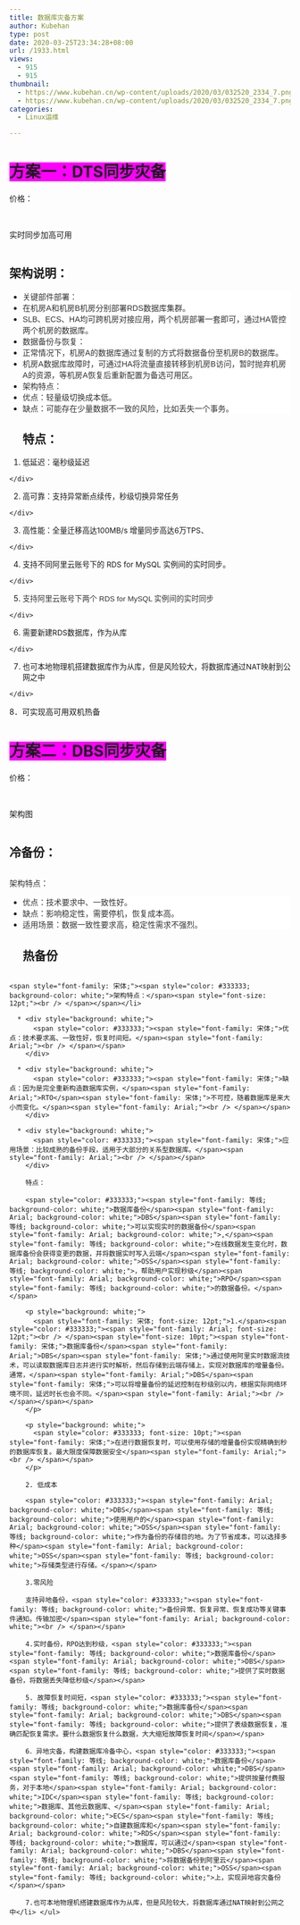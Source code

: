 ```yaml
---
title: 数据库灾备方案
author: Kubehan
type: post
date: 2020-03-25T23:34:28+08:00
url: /1933.html
views:
  - 915
  - 915
thumbnail:
  - https://www.kubehan.cn/wp-content/uploads/2020/03/032520_2334_7.png
  - https://www.kubehan.cn/wp-content/uploads/2020/03/032520_2334_7.png
categories:
  - Linux运维

---
```

# <span style="background-color: fuchsia;">方案一：DTS同步灾备</span>

价格：

<img decoding="async" src="https://www.kubehan.cn/wp-content/uploads/2020/03/032520_2334_1.png" alt="" /> 

<img decoding="async" src="https://www.kubehan.cn/wp-content/uploads/2020/03/032520_2334_2.png" alt="" /> 

实时同步加高可用

<img decoding="async" src="https://www.kubehan.cn/wp-content/uploads/2020/03/032520_2334_3.png" alt="" /> 

## <span style="background-color: white;">架构说明：</span><span style="font-family: 宋体; font-size: 12pt;"><br /> </span>

  * <div style="background: white;">
      <span style="color: #333333;"><span style="font-family: 宋体;">关键部件部署：</span><span style="font-family: Arial;"><br /> </span></span>
    </div>

  * <div style="background: white;">
      <span style="color: #333333;"><span style="font-family: 宋体;">在机房</span><span style="font-family: Arial;">A</span><span style="font-family: 宋体;">和机房</span><span style="font-family: Arial;">B</span><span style="font-family: 宋体;">机房分别部署</span><span style="font-family: Arial;">RDS</span><span style="font-family: 宋体;">数据库集群。</span><span style="font-family: Arial;"><br /> </span></span>
    </div>

  * <div style="background: white;">
      <span style="color: #333333;"><span style="font-family: Arial;">SLB</span><span style="font-family: 宋体;">、</span><span style="font-family: Arial;">ECS</span><span style="font-family: 宋体;">、</span><span style="font-family: Arial;">HA</span><span style="font-family: 宋体;">均可跨机房对接应用，两个机房部署一套即可，通过</span><span style="font-family: Arial;">HA</span><span style="font-family: 宋体;">管控两个机房的数据库。</span><span style="font-family: Arial;"><br /> </span></span>
    </div>

  * <div style="background: white;">
      <span style="color: #333333;"><span style="font-family: 宋体;">数据备份与恢复：</span><span style="font-family: Arial;"><br /> </span></span>
    </div>

  * <div style="background: white;">
      <span style="color: #333333;"><span style="font-family: 宋体;">正常情况下，机房</span><span style="font-family: Arial;">A</span><span style="font-family: 宋体;">的数据库通过复制的方式将数据备份至机房</span><span style="font-family: Arial;">B</span><span style="font-family: 宋体;">的数据库。</span><span style="font-family: Arial;"><br /> </span></span>
    </div>

  * <div style="background: white;">
      <span style="color: #333333;"><span style="font-family: 宋体;">机房</span><span style="font-family: Arial;">A</span><span style="font-family: 宋体;">数据库故障时，可通过</span><span style="font-family: Arial;">HA</span><span style="font-family: 宋体;">将流量直接转移到机房</span><span style="font-family: Arial;">B</span><span style="font-family: 宋体;">访问，暂时抛弃机房</span><span style="font-family: Arial;">A</span><span style="font-family: 宋体;">的资源，等机房</span><span style="font-family: Arial;">A</span><span style="font-family: 宋体;">恢复后重新配置为备选可用区。</span><span style="font-family: Arial;"><br /> </span></span>
    </div>

  * <div style="background: white;">
      <span style="color: #333333;"><span style="font-family: 宋体;">架构特点：</span><span style="font-family: Arial;"><br /> </span></span>
    </div>

  * <div style="background: white;">
      <span style="color: #333333;"><span style="font-family: 宋体;">优点：轻量级切换成本低。</span><span style="font-family: Arial;"><br /> </span></span>
    </div>

  * <div style="background: white;">
      <span style="color: #333333;"><span style="font-family: 宋体;">缺点：可能存在少量数据不一致的风险，比如丢失一个事务。</span><span style="font-family: Arial;"><br /> </span></span>
    </div>
    
    ## 特点：

  1. <div style="text-align: justify;">
      <span style="font-size: 10pt;">低延迟：毫秒级延迟<br /> </span>
    </div>

  2. <div style="text-align: justify;">
      <span style="font-size: 10pt;">高可靠：支持异常断点续传，秒级切换异常任务<br /> </span>
    </div>

  3. <div style="text-align: justify;">
      <span style="font-size: 10pt;">高性能：全量迁移高达100MB/s 增量同步高达6万TPS、<br /> </span>
    </div>

  4. <div style="text-align: justify;">
      <span style="font-size: 10pt;">支持不同阿里云账号下的 RDS for MySQL 实例间的实时同步。<br /> </span>
    </div>

  5. <div style="text-align: justify;">
      <span style="font-size: 10pt;"><span style="color: #333333;"><span style="font-family: 等线; background-color: white;">支持阿里云账号下两个</span><span style="font-family: Arial; background-color: white;"> RDS for MySQL </span><span style="font-family: 等线; background-color: white;">实例间的实时同步</span></span><br /> </span>
    </div>

  6. <div style="text-align: justify;">
      <span style="font-size: 10pt;">需要新建RDS数据库，作为从库<br /> </span>
    </div>

  7. <div style="text-align: justify;">
      <span style="font-size: 10pt;">也可本地物理机搭建数据库作为从库，但是风险较大，将数据库通过NAT映射到公网之中<br /> </span>
    </div>

8．可实现高可用双机热备

# <span style="background-color: fuchsia;">方案二：DBS同步灾备</span>

价格：

<img decoding="async" src="https://www.kubehan.cn/wp-content/uploads/2020/03/032520_2334_4.png" alt="" /> 

<img decoding="async" src="https://www.kubehan.cn/wp-content/uploads/2020/03/032520_2334_5.png" alt="" /> 

架构图

<img decoding="async" src="https://www.kubehan.cn/wp-content/uploads/2020/03/032520_2334_6.png" alt="" /> 

## 冷备份：

<img decoding="async" src="https://www.kubehan.cn/wp-content/uploads/2020/03/032520_2334_7.png" alt="" /> 

<span style="font-family: 宋体;"><span style="color: #333333; background-color: white;">架构特点：</span><span style="font-size: 12pt;"><br /> </span></span>

  * <div style="background: white;">
      <span style="color: #333333;"><span style="font-family: 宋体;">优点：技术要求中、一致性好。</span><span style="font-family: Arial;"><br /> </span></span>
    </div>

  * <div style="background: white;">
      <span style="color: #333333;"><span style="font-family: 宋体;">缺点：影响稳定性，需要停机，恢复成本高。</span><span style="font-family: Arial;"><br /> </span></span>
    </div>

  * <div style="background: white;">
      <span style="color: #333333;"><span style="font-family: 宋体;">适用场景：数据一致性要求高，稳定性需求不强烈。</span><span style="font-family: Arial;"><br /> </span></span>
    </div>
    
    ## 热备份
    
<img decoding="async" src="https://www.kubehan.cn/wp-content/uploads/2020/03/032520_2334_8.png" alt="" /> 
    
    <span style="font-family: 宋体;"><span style="color: #333333; background-color: white;">架构特点：</span><span style="font-size: 12pt;"><br /> </span></span></li> 
    
      * <div style="background: white;">
          <span style="color: #333333;"><span style="font-family: 宋体;">优点：技术要求高、一致性好，恢复时间短。</span><span style="font-family: Arial;"><br /> </span></span>
        </div>
    
      * <div style="background: white;">
          <span style="color: #333333;"><span style="font-family: 宋体;">缺点：因为是完全重新构造数据库实例，</span><span style="font-family: Arial;">RTO</span><span style="font-family: 宋体;">不可控，随着数据库是来大小而变化。</span><span style="font-family: Arial;"><br /> </span></span>
        </div>
    
      * <div style="background: white;">
          <span style="color: #333333;"><span style="font-family: 宋体;">应用场景：比较成熟的备份手段，适用于大部分的关系型数据库。</span><span style="font-family: Arial;"><br /> </span></span>
        </div>
        
        特点：
        
        <span style="color: #333333;"><span style="font-family: 等线; background-color: white;">数据库备份</span><span style="font-family: Arial; background-color: white;">DBS</span><span style="font-family: 等线; background-color: white;">可以实现实时的数据备份</span><span style="font-family: Arial; background-color: white;">,</span><span style="font-family: 等线; background-color: white;">在线数据发生变化时，数据库备份会获得变更的数据，并将数据实时写入云端</span><span style="font-family: Arial; background-color: white;">OSS</span><span style="font-family: 等线; background-color: white;">，帮助用户实现秒级</span><span style="font-family: Arial; background-color: white;">RPO</span><span style="font-family: 等线; background-color: white;">的数据备份。</span></span>
        
        <p style="background: white;">
          <span style="font-family: 宋体; font-size: 12pt;">1.</span><span style="color: #333333;"><span style="font-family: Arial; font-size: 12pt;"><br /> </span><span style="font-size: 10pt;"><span style="font-family: 宋体;">数据库备份</span><span style="font-family: Arial;">DBS</span><span style="font-family: 宋体;">通过使用阿里实时数据流技术，可以读取数据库日志并进行实时解析，然后存储到云端存储上，实现对数据库的增量备份。通常，</span><span style="font-family: Arial;">DBS</span><span style="font-family: 宋体;">可以将增量备份的延迟控制在秒级别以内，根据实际网络环境不同，延迟时长也会不同。</span><span style="font-family: Arial;"><br /> </span></span></span>
        </p>
        
        <p style="background: white;">
          <span style="color: #333333; font-size: 10pt;"><span style="font-family: 宋体;">在进行数据恢复时，可以使用存储的增量备份实现精确到秒的数据库恢复。最大限度保障数据安全</span><span style="font-family: Arial;"><br /> </span></span>
        </p>
        
        2. 低成本
        
        <span style="color: #333333;"><span style="font-family: Arial; background-color: white;">DBS</span><span style="font-family: 等线; background-color: white;">使用用户的</span><span style="font-family: Arial; background-color: white;">OSS</span><span style="font-family: 等线; background-color: white;">作为备份的存储目的地。为了节省成本，可以选择多种</span><span style="font-family: Arial; background-color: white;">OSS</span><span style="font-family: 等线; background-color: white;">存储类型进行存储。</span></span>
        
        3.零风险
        
        支持异地备份，<span style="color: #333333;"><span style="font-family: 等线; background-color: white;">备份异常、恢复异常、恢复成功等关键事件通知。传输加密</span><span style="font-family: Arial; background-color: white;"><br /> </span></span>
        
        4.实时备份，RPO达到秒级，<span style="color: #333333;"><span style="font-family: 等线; background-color: white;">数据库备份</span><span style="font-family: Arial; background-color: white;">DBS</span><span style="font-family: 等线; background-color: white;">提供了实时数据备份，将数据丢失降低秒级</span></span>
        
        5. 故障恢复时间短，<span style="color: #333333;"><span style="font-family: 等线; background-color: white;">数据库备份</span><span style="font-family: Arial; background-color: white;">DBS</span><span style="font-family: 等线; background-color: white;">提供了表级数据恢复，准确匹配恢复需求。要什么数据恢复什么数据，大大缩短故障恢复时间</span></span>
        
        6．异地灾备，构建数据库冷备中心，<span style="color: #333333;"><span style="font-family: 等线; background-color: white;">数据库备份</span><span style="font-family: Arial; background-color: white;">DBS</span><span style="font-family: 等线; background-color: white;">提供按量付费服务，对于本地</span><span style="font-family: Arial; background-color: white;">IDC</span><span style="font-family: 等线; background-color: white;">数据库、其他云数据库、</span><span style="font-family: Arial; background-color: white;">ECS</span><span style="font-family: 等线; background-color: white;">自建数据库和</span><span style="font-family: Arial; background-color: white;">RDS</span><span style="font-family: 等线; background-color: white;">数据库，可以通过</span><span style="font-family: Arial; background-color: white;">DBS</span><span style="font-family: 等线; background-color: white;">将数据备份到阿里云</span><span style="font-family: Arial; background-color: white;">OSS</span><span style="font-family: 等线; background-color: white;">上，实现异地容灾备份</span></span>
        
        7.也可本地物理机搭建数据库作为从库，但是风险较大，将数据库通过NAT映射到公网之中</li> </ul>
